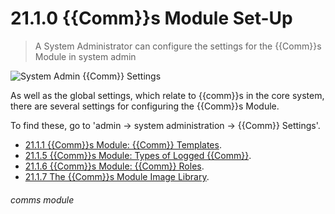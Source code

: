 # 21.1.0 {{Comm}}s Module Set-Up

> A System Administrator can configure the settings for the {{Comm}}s Module in system admin



![System Admin {{Comm}} Settings](21.1.0a.png)

As well as the global settings, which relate to {{comm}}s in the core system, there are several settings for configuring the {{Comm}}s Module. 

To find these, go to 'admin -> system administration -> {{Comm}} Settings'.

- [21.1.1 {{Comm}}s Module: {{Comm}} Templates](help/index/p/21.1.1).
- [21.1.5 {{Comm}}s Module: Types of Logged {{Comm}}](/help/index/p/21.1.5).
- [21.1.6 {{Comm}}s Module: {{Comm}} Roles](/help/index/p/21.1.6).
- [21.1.7 The {{Comm}}s Module Image Library](/help/index/p/21.1.7).


###### comms module
